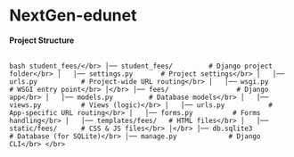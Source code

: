 # NextGen-edunet

</hr>

**Project Structure**

</br>```bash
    student_fees/</br>
    │── student_fees/         # Django project folder</br>
    │   │── settings.py       # Project settings</br>
    │   │── urls.py           # Project-wide URL routing</br>
    │   │── wsgi.py           # WSGI entry point</br>
    │</br>
    │── fees/                 # Django app</br>
    │   │── models.py         # Database models</br>
    │   │── views.py          # Views (logic)</br>
    │   │── urls.py           # App-specific URL routing</br>
    │   │── forms.py          # Forms handling</br>
    │   │── templates/fees/   # HTML files</br>
    │   │── static/fees/      # CSS & JS files</br>
    │</br>
    │── db.sqlite3            # Database (for SQLite)</br>
    │── manage.py             # Django CLI</br>
    </br>
    ```
